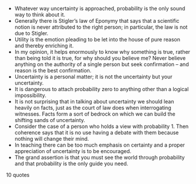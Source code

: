  - Whatever way uncertainty is approached, probability is the only sound way to think about it.
 - Generally there is Stigler’s law of Eponymy that says that a scientific notion is never attributed to the right person; in particular, the law is not due to Stigler.
 - Utility is the emotion pleading to be let into the house of pure reason and thereby enriching it.
 - In my opinion, it helps enormously to know why something is true, rather than being told it is true, for why should you believe me? Never believe anything on the authority of a single person but seek confirmation – and reason is the best confirmation.
 - Uncertainty is a personal matter; it is not the uncertainty but your uncertainty.
 - It is dangerous to attach probability zero to anything other than a logical impossibility.
 - It is not surprising that in talking about uncertainty we should lean heavily on facts, just as the court of law does when interrogating witnesses. Facts form a sort of bedrock on which we can build the shifting sands of uncertainty.
 - Consider the case of a person who holds a view with probability 1. Then coherence says that it is no use having a debate with them because nothing will change their mind.
 - In teaching there can be too much emphasis on certainty and a proper appreciation of uncertainty is to be encouraged.
 - The grand assertion is that you must see the world through probability and that probability is the only guide you need.

10 quotes